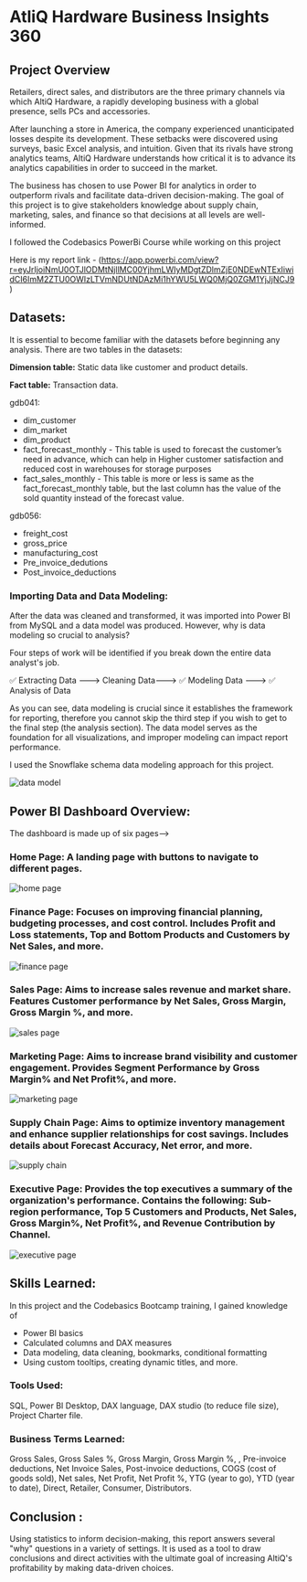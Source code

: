 # AtliQ Hardware Business Insights 360

## Project Overview

Retailers, direct sales, and distributors are the three primary channels via which AltiQ Hardware, a rapidly developing business with a global presence, sells PCs and accessories.

After launching a store in America, the company experienced unanticipated losses despite its development. These setbacks were discovered using surveys, basic Excel analysis, and intuition. Given that its rivals have strong analytics teams, AltiQ Hardware understands how critical it is to advance its analytics capabilities in order to succeed in the market.


The business has chosen to use Power BI for analytics in order to outperform rivals and facilitate data-driven decision-making. The goal of this project is to give stakeholders knowledge about supply chain, marketing, sales, and finance so that decisions at all levels are well-informed.

I followed the Codebasics PowerBi Course while working on this project

Here is my report link - (https://app.powerbi.com/view?r=eyJrIjoiNmU0OTJlODMtNjllMC00YjhmLWIyMDgtZDlmZjE0NDEwNTExIiwidCI6ImM2ZTU0OWIzLTVmNDUtNDAzMi1hYWU5LWQ0MjQ0ZGM1YjJjNCJ9)

## Datasets:

It is essential to become familiar with the datasets before beginning any analysis. There are two tables in the datasets:

**Dimension table:** Static data like customer and product details.

**Fact table:** Transaction data.

gdb041:
* dim_customer
* dim_market
* dim_product
* fact_forecast_monthly - This table is used to forecast the customer’s need in advance, which can help in Higher customer satisfaction and reduced cost in warehouses for storage purposes
* fact_sales_monthly - This table is more or less is same as the fact_forecast_monthly table, but the last column has the value of the sold quantity instead of the forecast value.

gdb056:
* freight_cost
* gross_price
* manufacturing_cost
* Pre_invoice_dedutions
* Post_invoice_deductions


### Importing Data and Data Modeling:

After the data was cleaned and transformed, it was imported into Power BI from MySQL and a data model was produced. However, why is data modeling so crucial to analysis?

Four steps of work will be identified if you break down the entire data analyst's job. 

✅ Extracting Data ---> Cleaning Data---> ✅ Modeling Data ---> ✅ Analysis of Data

As you can see, data modeling is crucial since it establishes the framework for reporting, therefore you cannot skip the third step if you wish to get to the final step (the analysis section). The data model serves as the foundation for all visualizations, and improper modeling can impact report performance.

 I used the Snowflake schema data modeling approach for this project. 

![data model](https://github.com/yc-harshan-reddy17/Business_Insights-360/blob/main/Data%20model%20view.png)

## Power BI Dashboard Overview:

The dashboard is made up of six pages-->

### Home Page: A landing page with buttons to navigate to different pages.

![home page](https://github.com/yc-harshan-reddy17/Business_Insights_360_transformed/blob/main/home.png)

### Finance Page: Focuses on improving financial planning, budgeting processes, and cost control. Includes Profit and Loss statements, Top and Bottom Products and Customers by Net Sales, and more.

![finance page](https://github.com/yc-harshan-reddy17/Business_Insights_360_transformed/blob/main/finance%20view.png)

### Sales Page: Aims to increase sales revenue and market share. Features Customer performance by Net Sales, Gross Margin, Gross Margin %, and more.

![sales page](https://github.com/yc-harshan-reddy17/Business_Insights_360_transformed/blob/main/sales%20view.png)

### Marketing Page: Aims to increase brand visibility and customer engagement. Provides Segment Performance by Gross Margin% and Net Profit%, and more.

![marketing page](https://github.com/yc-harshan-reddy17/Business_Insights_360_transformed/blob/main/marketing%20view.png)

### Supply Chain Page: Aims to optimize inventory management and enhance supplier relationships for cost savings. Includes details about Forecast Accuracy, Net error, and more.

![supply chain](https://github.com/yc-harshan-reddy17/Business_Insights_360_transformed/blob/main/supply%20chain%20view.png)

### Executive Page: Provides the top executives a summary of the organization's performance. Contains the following: Sub-region performance, Top 5 Customers and Products, Net Sales, Gross Margin%, Net Profit%, and Revenue Contribution by Channel.

![executive page](https://github.com/yc-harshan-reddy17/Business_Insights_360_transformed/blob/main/Executive%20view.png)

## Skills Learned:

In this project and the Codebasics Bootcamp training, I gained knowledge of 
* Power BI basics
* Calculated columns and DAX measures
* Data modeling, data cleaning, bookmarks, conditional formatting
* Using custom tooltips, creating dynamic titles, and more.

### Tools Used:

SQL, Power BI Desktop, DAX language, DAX studio (to reduce file size), Project Charter file.

### Business Terms Learned:

Gross Sales, Gross Sales %, Gross Margin, Gross Margin %, , Pre-invoice deductions, Net Invoice Sales, Post-invoice deductions, COGS (cost of goods sold), Net sales,  Net Profit, Net Profit %,  YTG (year to go), YTD (year to date), Direct, Retailer, Consumer, Distributors.

## Conclusion :
Using statistics to inform decision-making, this report answers several "why" questions in a variety of settings. It is used as a tool to draw conclusions and direct activities with the ultimate goal of increasing AltiQ's profitability by making data-driven choices.

